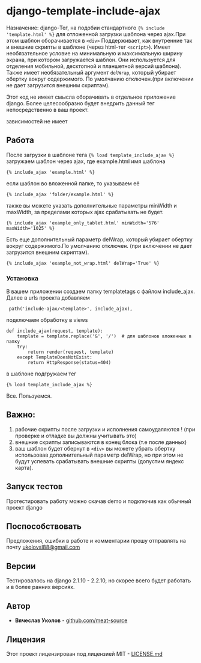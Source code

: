 # django-template-include-ajax

Назначение: django-Тег, на подобии стандартного `{% include 'template.html' %}` для отложенной загрузки шаблона через 
ajax.При этом шаблон оборачивается в `<div>` Поддерживает, как внутренние так и внешние скрипты в шаблоне (через 
html-тег `<sсript>`). Имеет необязательное условие на 
минимальную и максимальную ширину экрана, при котором загружается шаблон. Они используется для отделения мобильной, 
десктопной и планшетной версий шаблона). Также имеет необязательный аргумент `delWrap`, 
который убирает обертку вокруг содержимого. По умолчанию отключен.(при включении не дает загрузится внешним скриптам).

Этот код не имеет смысла оборачивать в отдельное приложение django. Более целесообразно будет внедрить данный тег 
непосредственно в ваш проект.

зависимостей не имеет
 
## Работа
После загрузки в шаблоне тега `{% load template_include_ajax %}`
загружаем шаблон через ajax, где example.html имя шаблона 
```
{% include_ajax 'example.html' %}
```
если шаблон во вложенной папке, то указываем её
```
{% include_ajax 'folder/example.html' %}
```
также вы можете указать дополнительные параметры minWidth и maxWidth, за пределами которых ajax срабатывать не будет.
```
{% include_ajax 'example_only_tablet.html' minWidth='576' maxWidth='1025' %} 
```
Есть еще дополнительный параметр delWrap, который убирает обертку вокруг содержимого.По умолчанию отключен.
(при включении не дает загрузится внешним скриптам).
```
{% include_ajax 'example_not_wrap.html' delWrap='True' %}
```
### Установка
В вашем приложении создаем папку templatetags с файлом include_ajax. Далее в urls проекта добавляем
```
 path('include-ajax/<template>', include_ajax),
```

подключаем обработку в views

```
def include_ajax(request, template):
    template = template.replace('&', '/')  # для шаблонов вложенных в папку
    try:
        return render(request, template)
    except TemplateDoesNotExist:
        return HttpResponse(status=404)
```

в шаблоне подгружаем тег
```
{% load template_include_ajax %}
```
Все. Пользуемся.
## Важно:
1) рабочие скрипты после загрузки и исполнения самоудаляются ! (при проверке и отладке вы должны учитывать это)
2) внешние скрипты записываются в конец блока (т.е после данных)
3) ваш шаблон будет обернут в `<div>` вы можете убрать обертку использовав дополнительный параметр delWrap, но при этом 
не будут успевать срабатывать внешние скрипты (допустим яндекс карта).


## Запуск тестов

Протестировать работу можно скачав demo и подключив как обычный проект django


## Поспособствовать

Предложения, ошибки в работе и комментарии прошу отправлять на почту ukolovsl88@gmail.com

## Версии

Тестировалось на django 2.1.10 - 2.2.10, но скорее всего будет работать и в более ранних версиях.

## Автор

* **Вячеслав Уколов**  - [github.com/meat-source](https://github.com/meat-source)

## Лицензия

Этот проект лицензирован под лицензией MIT - [LICENSE.md](LICENSE.md)

